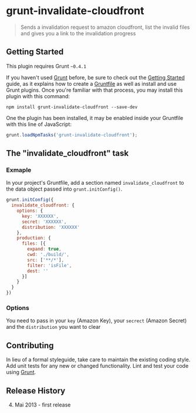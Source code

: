 # grunt-invalidate-cloudfront

> Sends a invalidation request to amazon cloudfront, list the invalid files and gives you a link to the invalidation progress

## Getting Started
This plugin requires Grunt `~0.4.1`

If you haven't used [Grunt](http://gruntjs.com/) before, be sure to check out the [Getting Started](http://gruntjs.com/getting-started) guide, as it explains how to create a [Gruntfile](http://gruntjs.com/sample-gruntfile) as well as install and use Grunt plugins. Once you're familiar with that process, you may install this plugin with this command:

```shell
npm install grunt-invalidate-cloudfront --save-dev
```

One the plugin has been installed, it may be enabled inside your Gruntfile with this line of JavaScript:

```js
grunt.loadNpmTasks('grunt-invalidate-cloudfront');
```

## The "invalidate_cloudfront" task

### Exmaple
In your project's Gruntfile, add a section named `invalidate_cloudfront` to the data object passed into `grunt.initConfig()`.

```js
grunt.initConfig({
  invalidate_cloudfront: {
    options: {
      key: 'XXXXXX',
      secret: 'XXXXXX',
      distribution: 'XXXXXX'
    },
    production: {
      files: [{
        expand: true,
        cwd: './build/',
        src: ['**/*'],
        filter: 'isFile',
        dest: ''
      }]
    }
  }
})
```

### Options
You need to pass in your ```key``` (Amazon Key), your ```secrect``` (Amazon Secret) and the ```distribution``` you want to clear


## Contributing
In lieu of a formal styleguide, take care to maintain the existing coding style. Add unit tests for any new or changed functionality. Lint and test your code using [Grunt](http://gruntjs.com/).

## Release History
04. Mai 2013 - first release
